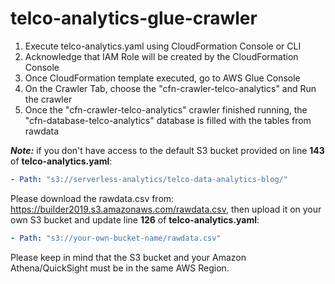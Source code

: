 # telco-analytics-glue-crawler

1. Execute telco-analytics.yaml using CloudFormation Console or CLI
2. Acknowledge that IAM Role will be created by the CloudFormation Console
3. Once CloudFormation template executed, go to AWS Glue Console
4. On the Crawler Tab, choose the "cfn-crawler-telco-analytics" and Run the crawler
5. Once the "cfn-crawler-telco-analytics" crawler finished running, the "cfn-database-telco-analytics" database is filled with the tables from rawdata



***Note:*** if you don't have access to the default S3 bucket provided on line **143** of **telco-analytics.yaml**:

```yaml
- Path: "s3://serverless-analytics/telco-data-analytics-blog/"
```

Please download the rawdata.csv from: https://builder2019.s3.amazonaws.com/rawdata.csv, then upload it on your own S3 bucket and update line **126** of **telco-analytics.yaml**:

```yaml
- Path: "s3://your-own-bucket-name/rawdata.csv"
```

Please keep in mind that the S3 bucket and your Amazon Athena/QuickSight must be in the same AWS Region. 

